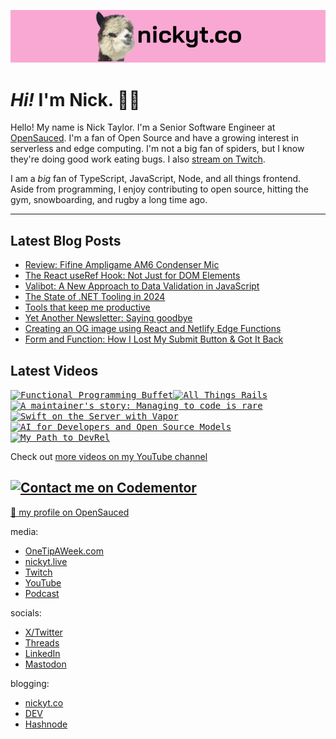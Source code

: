 <kbd><a href="https://www.nickyt.co" title="My website"><img src="github-banner.png" alt="An alpaca grinning with the words livecoding.ca beside them" /></a></kbd>

# <em>Hi!</em> I'm Nick. 👋🏻

Hello! My name is Nick Taylor. I'm a Senior Software Engineer at [OpenSauced](https://opensauced.pizza). I'm a fan of Open Source and have a growing interest in serverless and edge computing. I'm not a big fan of spiders, but I know they're doing good work eating bugs. I also [stream on Twitch](https://nickyt.live).

I am a <em>big</em> fan of TypeScript, JavaScript, Node, and all things frontend. Aside from programming, I enjoy contributing to open source, hitting the gym, snowboarding, and rugby a long time ago.

---

## Latest Blog Posts

<!-- BLOG-POST-LIST:START -->
- [Review: Fifine Ampligame AM6 Condenser Mic](https://www.nickyt.co/blog/review-fifine-ampligame-am6-condenser-mic-714/)
- [The React useRef Hook: Not Just for DOM Elements](https://www.nickyt.co/blog/the-react-useref-hook-not-just-for-html-elements-3cf3/)
- [Valibot: A New Approach to Data Validation in JavaScript](https://www.nickyt.co/blog/valibot-a-new-approach-to-data-validation-in-javascript-1mgb/)
- [The State of .NET Tooling in 2024](https://www.nickyt.co/blog/the-state-of-net-tooling-2024-169g/)
- [Tools that keep me productive](https://www.nickyt.co/blog/tools-that-keep-me-productive-1no5/)
- [Yet Another Newsletter: Saying goodbye](https://www.nickyt.co/blog/yet-another-newsletter-saying-goodbye-d99/)
- [Creating an OG image using React and Netlify Edge Functions](https://www.nickyt.co/blog/creating-an-og-image-using-react-and-netlify-edge-functions-563a/)
- [Form and Function: How I Lost My Submit Button &amp; Got It Back](https://www.nickyt.co/blog/form-and-function-how-i-lost-my-submit-button-got-it-back-5b91/)
<!-- BLOG-POST-LIST:END -->

## Latest Videos

<!-- VIDEO-LIST:START --><aside><kbd><a href="https://www.youtube.com/watch?v=kZfGCPOc2LA" title="Functional Programming Buffet"><img src="https://img.youtube.com/vi/kZfGCPOc2LA/maxresdefault.jpg" alt="Functional Programming Buffet" width="360" height="202" /></a></kbd><kbd><a href="https://www.youtube.com/watch?v=edHMgP28WL0" title="All Things Rails"><img src="https://img.youtube.com/vi/edHMgP28WL0/maxresdefault.jpg" alt="All Things Rails" width="360" height="202" /></a></kbd><kbd><a href="https://www.youtube.com/watch?v=W9XuBZsh78A" title="A maintainer's story: Managing to code is rare"><img src="https://img.youtube.com/vi/W9XuBZsh78A/maxresdefault.jpg" alt="A maintainer's story: Managing to code is rare" width="360" height="202" /></a></kbd><kbd><a href="https://www.youtube.com/watch?v=Uq4WQyfrAlg" title="Swift on the Server with Vapor"><img src="https://img.youtube.com/vi/Uq4WQyfrAlg/maxresdefault.jpg" alt="Swift on the Server with Vapor" width="360" height="202" /></a></kbd><kbd><a href="https://www.youtube.com/watch?v=93yMisWwj-o" title="AI for Developers and Open Source Models"><img src="https://img.youtube.com/vi/93yMisWwj-o/maxresdefault.jpg" alt="AI for Developers and Open Source Models" width="360" height="202" /></a></kbd><kbd><a href="https://www.youtube.com/watch?v=3nP1WsRr6Xk" title="My Path to DevRel"><img src="https://img.youtube.com/vi/3nP1WsRr6Xk/maxresdefault.jpg" alt="My Path to DevRel" width="360" height="202" /></a></kbd></aside><!-- VIDEO-LIST:END -->

Check out [more videos on my YouTube channel](https://www.youtube.com/channel/UCBLlEq0co24VFJIMEHNcPOQ)

## [![Contact me on Codementor](https://www.codementor.io/m-badges/nickytonline/im-a-cm-b.svg)](https://www.codementor.io/@nickytonline?refer=badge)

[🍕 my profile on OpenSauced](https://app.opensauced.pizza/user/nickytonline)

media:

- [OneTipAWeek.com](https://onetipaweek.com)
- [nickyt.live](https://nickyt.live)
- [Twitch](https://twitch.tv/nickytonline)
- [YouTube](https://nickyt.tube)
- [Podcast](https://pod.iamdeveloper.com)

socials:

- [X/Twitter](https://twitter.com/nickytonline)
- [Threads](https://www.threads.net/@nickytonline)
- [LinkedIn](https://www.linkedin.com/in/nickytonline)
- [Mastodon](https://toot.cafe/@nickytonline)

blogging:

- [nickyt.co](https://www.nickyt.co)
- [DEV](https://dev.to/nickytonline)
- [Hashnode](https://hashnode.iamdeveloper.com)
